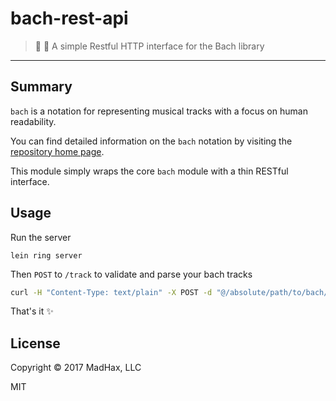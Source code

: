 # bach-rest-api
> :musical_score: :satellite: A simple Restful HTTP interface for the Bach library
---

## Summary

`bach` is a notation for representing musical tracks with a focus on human readability.

You can find detailed information on the `bach` notation by visiting the [repository home page](https://github.com/slurmulon/bach).

This module simply wraps the core `bach` module with a thin RESTful interface.

## Usage

Run the server

```
lein ring server
```

Then `POST` to `/track` to validate and parse your bach tracks

```sh
curl -H "Content-Type: text/plain" -X POST -d "@/absolute/path/to/bach/file.bach" http://localhost:3000/track
```

That's it :sparkles:

## License

Copyright © 2017 MadHax, LLC

MIT
